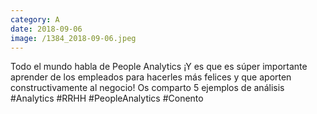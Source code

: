 ```yaml
--- 
category: A 
date: 2018-09-06 
image: /1384_2018-09-06.jpeg 
--- 
```


Todo el mundo habla de People Analytics ¡Y es que es súper importante aprender de los empleados para hacerles más felices y que aporten constructivamente al negocio! Os comparto 5 ejemplos de análisis #Analytics #RRHH #PeopleAnalytics #Conento